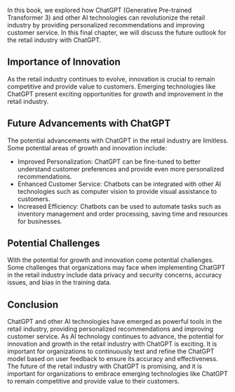 
In this book, we explored how ChatGPT (Generative Pre-trained Transformer 3) and other AI technologies can revolutionize the retail industry by providing personalized recommendations and improving customer service. In this final chapter, we will discuss the future outlook for the retail industry with ChatGPT.

Importance of Innovation
------------------------

As the retail industry continues to evolve, innovation is crucial to remain competitive and provide value to customers. Emerging technologies like ChatGPT present exciting opportunities for growth and improvement in the retail industry.

Future Advancements with ChatGPT
--------------------------------

The potential advancements with ChatGPT in the retail industry are limitless. Some potential areas of growth and innovation include:

* Improved Personalization: ChatGPT can be fine-tuned to better understand customer preferences and provide even more personalized recommendations.
* Enhanced Customer Service: Chatbots can be integrated with other AI technologies such as computer vision to provide visual assistance to customers.
* Increased Efficiency: Chatbots can be used to automate tasks such as inventory management and order processing, saving time and resources for businesses.

Potential Challenges
--------------------

With the potential for growth and innovation come potential challenges. Some challenges that organizations may face when implementing ChatGPT in the retail industry include data privacy and security concerns, accuracy issues, and bias in the training data.

Conclusion
----------

ChatGPT and other AI technologies have emerged as powerful tools in the retail industry, providing personalized recommendations and improving customer service. As AI technology continues to advance, the potential for innovation and growth in the retail industry with ChatGPT is exciting. It is important for organizations to continuously test and refine the ChatGPT model based on user feedback to ensure its accuracy and effectiveness. The future of the retail industry with ChatGPT is promising, and it is important for organizations to embrace emerging technologies like ChatGPT to remain competitive and provide value to their customers.

